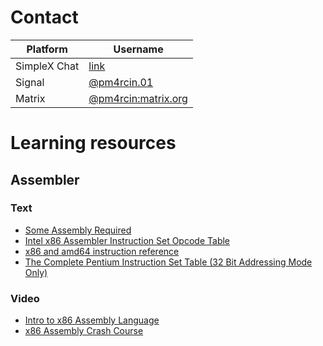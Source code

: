 # Contact

| Platform     | Username                                                                                                                                                                                                                                                                                                                         |
| ------------ | -------------------------------------------------------------------------------------------------------------------------------------------------------------------------------------------------------------------------------------------------------------------------------------------------------------------------------- |
| SimpleX Chat | [link](https://simplex.chat/contact#/?v=2-6&smp=smp%3A%2F%2Fh--vW7ZSkXPeOUpfxlFGgauQmXNFOzGoizak7Ult7cw%3D%40smp15.simplex.im%2FLJ3jt8vGsFUTJ2iisBetlzO4t-x5LuN6%23%2F%3Fv%3D1-3%26dh%3DMCowBQYDK2VuAyEARcDszQ42GvZcYyflIsKSVIVvvwkqyE0eGeHXKwz5okc%253D%26srv%3Doauu4bgijybyhczbnxtlggo6hiubahmeutaqineuyy23aojpih3dajad.onion) |
| Signal       | [@pm4rcin.01](https://signal.me/#eu/7Hnh0Qjpisj66AOcF1cTntkcmorlzkjcYWVYI0fj89AUHovOLotGsqmUVzvIdth7)                                                                                                                                                                                                                            |
| Matrix       | [@pm4rcin:matrix.org](https://matrix.to/#/@pm4rcin:matrix.org)                                                                                                                                                                                                                                                                   |

# Learning resources

## Assembler

### Text

- [Some Assembly Required](https://github.com/hackclub/some-assembly-required)
- [Intel x86 Assembler Instruction Set Opcode Table](https://sparksandflames.com/files/x86InstructionChart.html)
- [x86 and amd64 instruction reference](https://www.felixcloutier.com/x86/)
- [The Complete Pentium Instruction Set Table (32 Bit Addressing Mode Only)](http://gynvael.vexillium.org/dump/opcodes.txt)

### Video

- [Intro to x86 Assembly Language](https://youtu.be/wLXIWKUWpSs)
- [x86 Assembly Crash Course](https://youtu.be/75gBFiFtAb8)
